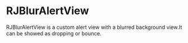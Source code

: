 RJBlurAlertView
===============

RJBlurAlertView is a custom alert view with a blurred background view.It can be showed as dropping or bounce.
